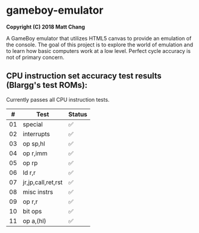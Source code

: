 # gameboy-emulator

**Copyright (C) 2018 Matt Chang**

A GameBoy emulator that utilizes HTML5 canvas to provide an emulation of the console. The goal of this project is to explore the world of emulation and to learn how basic computers work at a low level. Perfect cycle accuracy is not of primary concern.

CPU instruction set accuracy test results (Blargg's test ROMs):
-----------------------------------------------------
Currently passes all CPU instruction tests.

|#|Test|Status|
|-|-|-|
|01|special|:white_check_mark:|
|02|interrupts|:white_check_mark:|
|03|op sp,hl|:white_check_mark:|
|04|op r,imm|:white_check_mark:|
|05|op rp|:white_check_mark:|
|06|ld r,r|:white_check_mark:|
|07|jr,jp,call,ret,rst|:white_check_mark:|
|08|misc instrs|:white_check_mark:|
|09|op r,r|:white_check_mark:|
|10|bit ops|:white_check_mark:|
|11|op a,(hl)|:white_check_mark:|